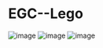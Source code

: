 # EGC--Lego
![image](https://user-images.githubusercontent.com/73530803/204511430-803db98c-b578-4cb3-b2a5-702bc6e1efb6.png)
![image](https://user-images.githubusercontent.com/73530803/204511510-0d06ab3f-962a-43c9-a0cc-3ee5bedcf507.png)
![image](https://user-images.githubusercontent.com/73530803/204511553-76cf0dd0-622d-4d34-962d-a9989e8dfc1f.png)
